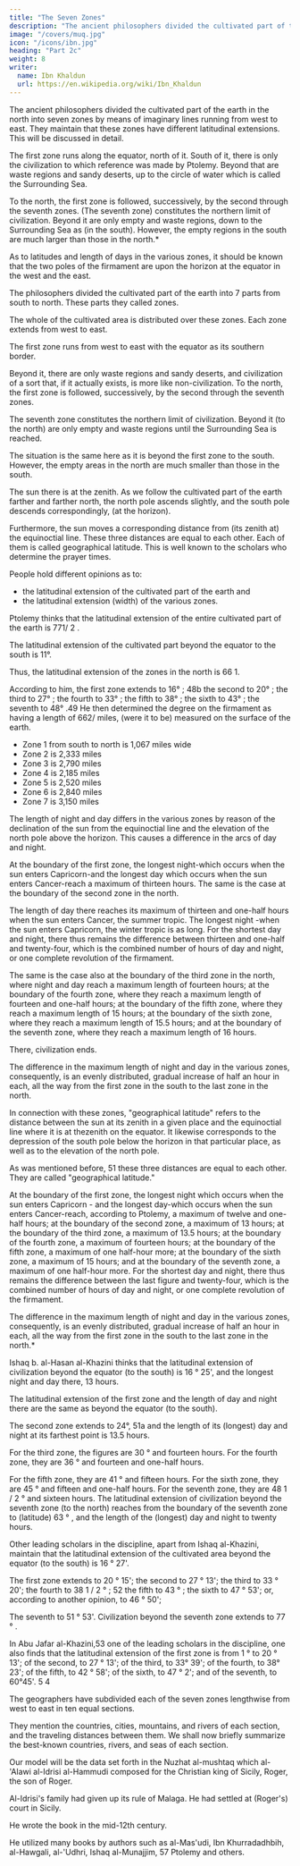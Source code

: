 ```yaml
---
title: "The Seven Zones"
description: "The ancient philosophers divided the cultivated part of the earth in the north into 7 zones by east-west lines"
image: "/covers/muq.jpg"
icon: "/icons/ibn.jpg"
heading: "Part 2c"
weight: 8
writer:
  name: Ibn Khaldun
  url: https://en.wikipedia.org/wiki/Ibn_Khaldun
---
```




The ancient philosophers divided the cultivated part of the earth in the north into seven zones by means of imaginary lines running from west to east. They maintain that these zones have different latitudinal extensions. This will be discussed in
detail.

The first zone runs along the equator, north of it. South of it, there is only the civilization to which reference was made by Ptolemy. Beyond that are waste regions and sandy deserts, up to the circle of water which is called the Surrounding Sea. 

To the north, the first zone is followed, successively, by the second through the seventh zones. (The seventh zone) constitutes the northern limit of civilization. Beyond it are only empty and waste regions, down to the Surrounding Sea as (in the south). However, the empty regions in the south are much larger than those in the north.*

As to latitudes and length of days in the various zones, it should be known that the two poles of the firmament are upon the horizon at the equator in the west and the east.

The philosophers divided the cultivated part of the earth into 7 parts from south to north. These parts they called zones. 

The whole of the cultivated area is distributed over these zones. Each zone extends from west to east.

The first zone runs from west to east with the equator as its southern border.

Beyond it, there are only waste regions and sandy deserts, and civilization of a sort that, if it actually exists, is more like non-civilization. To the north, the first zone is followed, successively, by the second through the seventh zones. 

The seventh zone constitutes the northern limit of civilization. Beyond it (to the north) are only empty and waste regions until the Surrounding Sea is reached. 

The situation is the same here as it is beyond the first zone to the south. However, the empty areas in the north are much smaller than those in the south.

The sun there is at the zenith. As we follow the cultivated part of the earth farther and farther north, the north pole ascends slightly, and the south pole descends correspondingly, (at the horizon). 

Furthermore, the sun moves a corresponding distance from (its zenith at) the equinoctial line. These three distances are equal to each other. Each of them is called geographical latitude. This is well known to the scholars who determine the prayer times.

People hold different opinions as to:
- the latitudinal extension of the cultivated part of the earth and 
- the latitudinal extension (width) of the various zones. 

Ptolemy thinks that the latitudinal extension of the entire cultivated part of the earth is 771/ 2 .

 The latitudinal extension of the cultivated part beyond the equator to the south is 11°.

 Thus, the latitudinal extension of the zones in the north is 66 1. 

 According to him, the first zone extends to 16° ; 48b the second to 20° ; the third to 27° ; the fourth to 33° ; the fifth to 38° ; the sixth to 43° ; the seventh to 48° .49 He then determined the degree on the firmament as having a length of 662/ miles, (were it to be) measured on the surface of the earth.

- Zone 1 from south to north is 1,067 miles wide
- Zone 2 is 2,333 miles
- Zone 3 is 2,790 miles
- Zone 4 is 2,185 miles
- Zone 5 is 2,520 miles
- Zone 6 is 2,840 miles
- Zone 7 is 3,150 miles

The length of night and day differs in the various zones by reason of the declination of the sun from the equinoctial line and the elevation of the north pole above the horizon. This causes a difference in the arcs of day and night.

At the boundary of the first zone, the longest night-which occurs when the sun enters Capricorn-and the longest day which occurs when the sun enters Cancer-reach a maximum of thirteen hours. The same is the case at the boundary of the second zone in the north. 

The length of day there reaches its maximum of thirteen and one-half hours when the sun enters Cancer, the summer tropic. The longest night -when the sun enters Capricorn, the winter tropic is as long. For the shortest day and night, there thus remains
the difference between thirteen and one-half and twenty-four, which is the combined number of hours of day and night, or one complete revolution of the firmament. 

The same is the case also at the boundary of the third zone in the north, where night and day reach a maximum length of fourteen hours; at the boundary of the fourth zone, where they reach a maximum length of fourteen and one-half hours; at the boundary of the fifth zone, where they reach a maximum length of 15 hours; at the boundary of the sixth zone, where
they reach a maximum length of 15.5 hours; and at the boundary of the seventh zone, where they reach a maximum length of 16 hours. 

There, civilization ends. 

The difference in the maximum length of night and day in the various zones, consequently, is an evenly distributed, gradual increase of half an hour in each, all the way from the first zone in the south to the last zone in the north.

In connection with these zones, "geographical latitude" refers to the distance between the sun at its zenith in a given place and the equinoctial line where it is at thezenith on the equator. It likewise corresponds to the depression of the south pole below the horizon in that particular place, as well as to the elevation of the north pole. 

As was mentioned before, 51 these three distances are equal to each other. They are called "geographical latitude."

At the boundary of the first zone, the longest night which occurs when the sun enters Capricorn - and the longest day-which occurs when the sun enters Cancer-reach, according to Ptolemy, a maximum of twelve and one-half hours; at the boundary of the
second zone, a maximum of 13 hours; at the boundary of the third zone, a maximum of 13.5 hours; at the boundary of the fourth zone, a maximum of fourteen hours; at the boundary of the fifth zone, a maximum of one half-hour more; at the
boundary of the sixth zone, a maximum of 15 hours; and at the boundary of the seventh zone, a maximum of one half-hour more. For the shortest day and night, there thus remains the difference between the last figure and twenty-four, which is the combined number of hours of day and night, or one complete revolution of the firmament. 

The difference in the maximum length of night and day in the various zones, consequently, is an evenly distributed, gradual increase of half an hour in each, all the way from the first zone in the south to the last zone in the north.*


Ishaq b. al-Hasan al-Khazini thinks that the latitudinal extension of civilization beyond the equator (to the south) is 16 ° 25', and the longest night and day there, 13 hours. 

The latitudinal extension of the first zone and the length of day and night there are the same as beyond the equator (to the south). 

The second zone extends to 24°, 51a and the length of its (longest) day and night at its farthest point is 13.5 hours. 

For the third zone, the figures are 30 ° and fourteen hours. For the fourth zone, they are 36 ° and fourteen and one-half hours. 

For the fifth zone, they are 41 ° and fifteen hours. For the sixth zone, they are 45 ° and fifteen and one-half hours. For the seventh zone, they are 48 1 / 2 ° and sixteen hours. The latitudinal extension of civilization beyond the seventh zone
(to the north) reaches from the boundary of the seventh zone to (latitude) 63 ° , and the length of the (longest) day and night to twenty hours.

Other leading scholars in the discipline, apart from Ishaq al-Khazini, maintain that the latitudinal extension of the cultivated area beyond the equator (to the south) is 16 ° 27'.

The first zone extends to 20 ° 15'; the second to 27 ° 13'; the third to 33 ° 20'; the fourth to 38 1 / 2 ° ; 52 the fifth to 43 ° ; the sixth to 47 ° 53'; or, according to another opinion, to 46 ° 50'; 

The seventh to 51 ° 53'. Civilization beyond the seventh zone extends to 77 ° .

In Abu Jafar al-Khazini,53 one of the leading scholars in the discipline, one also finds that the latitudinal extension of the first zone is from 1 ° to 20 ° 13'; of the second, to 27 ° 13'; of the third, to 33° 39'; of the fourth, to 38° 23'; of the fifth, to 42 ° 58'; of the sixth, to 47 ° 2'; and of the seventh, to 60°45'. 5 4

<!-- This is as much as I know about the different opinions concerning latitudinal
extension and length of day and night in the zones and concerning their width as indicated
in miles. -->

The geographers have subdivided each of the seven zones lengthwise from west to east in ten equal sections. 

They mention the countries, cities, mountains, and rivers of each section, and the traveling distances between them.
We shall now briefly summarize the best-known countries, rivers, and seas of each section. 

Our model will be the data set forth in the Nuzhat al-mushtaq which al-'Alawi al-Idrisi al-Hammudi composed for the Christian king of Sicily, Roger, the son of Roger.

Al-Idrisi's family had given up its rule of Malaga. He had settled at (Roger's) court in Sicily. 

He wrote the book in the mid-12th century. 

He utilized many books by authors such as al-Mas'udi, Ibn Khurradadhbih, al-Hawgali, al-'Udhri, Ishaq al-Munajjim, 57 Ptolemy and others.
